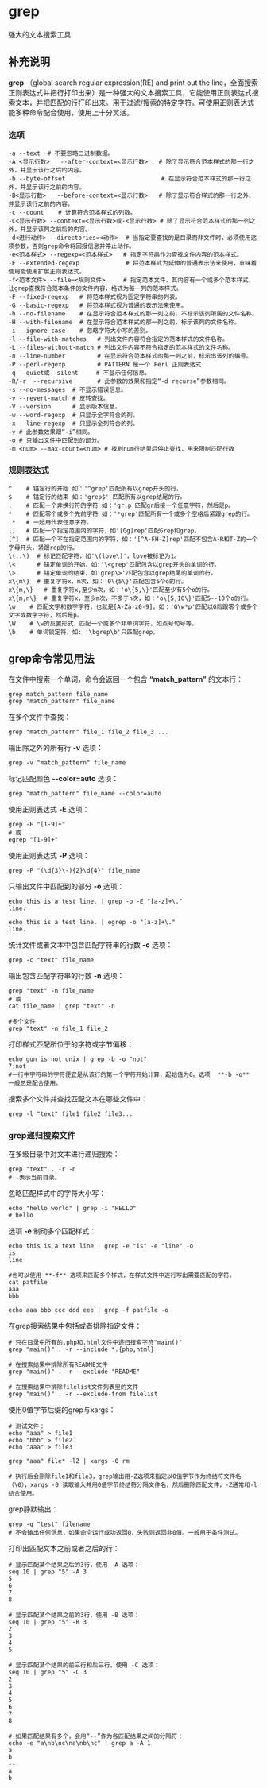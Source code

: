 grep
===

强大的文本搜索工具

## 补充说明

**grep** （global search regular expression(RE) and print out the line，全面搜索正则表达式并把行打印出来）是一种强大的文本搜索工具，它能使用正则表达式搜索文本，并把匹配的行打印出来。用于过滤/搜索的特定字符。可使用正则表达式能多种命令配合使用，使用上十分灵活。

###  选项 

```shell
-a --text  # 不要忽略二进制数据。
-A <显示行数>   --after-context=<显示行数>   # 除了显示符合范本样式的那一行之外，并显示该行之后的内容。
-b --byte-offset                           # 在显示符合范本样式的那一行之外，并显示该行之前的内容。
-B<显示行数>   --before-context=<显示行数>   # 除了显示符合样式的那一行之外，并显示该行之前的内容。
-c --count    # 计算符合范本样式的列数。
-C<显示行数> --context=<显示行数>或-<显示行数> # 除了显示符合范本样式的那一列之外，并显示该列之前后的内容。
-d<进行动作> --directories=<动作>  # 当指定要查找的是目录而非文件时，必须使用这项参数，否则grep命令将回报信息并停止动作。
-e<范本样式> --regexp=<范本样式>   # 指定字符串作为查找文件内容的范本样式。
-E --extended-regexp             # 将范本样式为延伸的普通表示法来使用，意味着使用能使用扩展正则表达式。
-f<范本文件> --file=<规则文件>     # 指定范本文件，其内容有一个或多个范本样式，让grep查找符合范本条件的文件内容，格式为每一列的范本样式。
-F --fixed-regexp   # 将范本样式视为固定字符串的列表。
-G --basic-regexp   # 将范本样式视为普通的表示法来使用。
-h --no-filename    # 在显示符合范本样式的那一列之前，不标示该列所属的文件名称。
-H --with-filename  # 在显示符合范本样式的那一列之前，标示该列的文件名称。
-i --ignore-case    # 忽略字符大小写的差别。
-l --file-with-matches   # 列出文件内容符合指定的范本样式的文件名称。
-L --files-without-match # 列出文件内容不符合指定的范本样式的文件名称。
-n --line-number         # 在显示符合范本样式的那一列之前，标示出该列的编号。
-P --perl-regexp         # PATTERN 是一个 Perl 正则表达式
-q --quiet或--silent     # 不显示任何信息。
-R/-r  --recursive       # 此参数的效果和指定“-d recurse”参数相同。
-s --no-messages  # 不显示错误信息。
-v --revert-match # 反转查找。
-V --version      # 显示版本信息。   
-w --word-regexp  # 只显示全字符合的列。
-x --line-regexp  # 只显示全列符合的列。
-y # 此参数效果跟“-i”相同。
-o # 只输出文件中匹配到的部分。
-m <num> --max-count=<num> # 找到num行结果后停止查找，用来限制匹配行数
```

### 规则表达式

```shell
^    # 锚定行的开始 如：'^grep'匹配所有以grep开头的行。    
$    # 锚定行的结束 如：'grep$' 匹配所有以grep结尾的行。
.    # 匹配一个非换行符的字符 如：'gr.p'匹配gr后接一个任意字符，然后是p。    
*    # 匹配零个或多个先前字符 如：'*grep'匹配所有一个或多个空格后紧跟grep的行。    
.*   # 一起用代表任意字符。   
[]   # 匹配一个指定范围内的字符，如'[Gg]rep'匹配Grep和grep。    
[^]  # 匹配一个不在指定范围内的字符，如：'[^A-FH-Z]rep'匹配不包含A-R和T-Z的一个字母开头，紧跟rep的行。    
\(..\)  # 标记匹配字符，如'\(love\)'，love被标记为1。    
\<      # 锚定单词的开始，如:'\<grep'匹配包含以grep开头的单词的行。    
\>      # 锚定单词的结束，如'grep\>'匹配包含以grep结尾的单词的行。    
x\{m\}  # 重复字符x，m次，如：'0\{5\}'匹配包含5个o的行。    
x\{m,\}   # 重复字符x,至少m次，如：'o\{5,\}'匹配至少有5个o的行。    
x\{m,n\}  # 重复字符x，至少m次，不多于n次，如：'o\{5,10\}'匹配5--10个o的行。   
\w    # 匹配文字和数字字符，也就是[A-Za-z0-9]，如：'G\w*p'匹配以G后跟零个或多个文字或数字字符，然后是p。   
\W    # \w的反置形式，匹配一个或多个非单词字符，如点号句号等。   
\b    # 单词锁定符，如: '\bgrep\b'只匹配grep。  
```

## grep命令常见用法  

在文件中搜索一个单词，命令会返回一个包含 **“match_pattern”** 的文本行：

```shell
grep match_pattern file_name
grep "match_pattern" file_name
```

在多个文件中查找：

```shell
grep "match_pattern" file_1 file_2 file_3 ...
```

输出除之外的所有行  **-v**  选项：

```shell
grep -v "match_pattern" file_name
```

标记匹配颜色  **--color=auto**  选项：

```shell
grep "match_pattern" file_name --color=auto
```

使用正则表达式  **-E**  选项：

```shell
grep -E "[1-9]+"
# 或
egrep "[1-9]+"
```
使用正则表达式  **-P**  选项：

```shell
grep -P "(\d{3}\-){2}\d{4}" file_name
```


只输出文件中匹配到的部分  **-o**  选项：

```shell
echo this is a test line. | grep -o -E "[a-z]+\."
line.

echo this is a test line. | egrep -o "[a-z]+\."
line.
```

统计文件或者文本中包含匹配字符串的行数  **-c**  选项：

```shell
grep -c "text" file_name
```

输出包含匹配字符串的行数  **-n**  选项：

```shell
grep "text" -n file_name
# 或
cat file_name | grep "text" -n

#多个文件
grep "text" -n file_1 file_2
```

打印样式匹配所位于的字符或字节偏移：

```shell
echo gun is not unix | grep -b -o "not"
7:not
#一行中字符串的字符便宜是从该行的第一个字符开始计算，起始值为0。选项  **-b -o**  一般总是配合使用。
```

搜索多个文件并查找匹配文本在哪些文件中：

```shell
grep -l "text" file1 file2 file3...
```

###  grep递归搜索文件 

在多级目录中对文本进行递归搜索：

```shell
grep "text" . -r -n
# .表示当前目录。
```

忽略匹配样式中的字符大小写：

```shell
echo "hello world" | grep -i "HELLO"
# hello
```

选项  **-e**  制动多个匹配样式：

```shell
echo this is a text line | grep -e "is" -e "line" -o
is
line

#也可以使用 **-f** 选项来匹配多个样式，在样式文件中逐行写出需要匹配的字符。
cat patfile
aaa
bbb

echo aaa bbb ccc ddd eee | grep -f patfile -o
```

在grep搜索结果中包括或者排除指定文件：

```shell
# 只在目录中所有的.php和.html文件中递归搜索字符"main()"
grep "main()" . -r --include *.{php,html}

# 在搜索结果中排除所有README文件
grep "main()" . -r --exclude "README"

# 在搜索结果中排除filelist文件列表里的文件
grep "main()" . -r --exclude-from filelist

```

使用0值字节后缀的grep与xargs：

```shell
# 测试文件：
echo "aaa" > file1
echo "bbb" > file2
echo "aaa" > file3

grep "aaa" file* -lZ | xargs -0 rm

# 执行后会删除file1和file3，grep输出用-Z选项来指定以0值字节作为终结符文件名（\0），xargs -0 读取输入并用0值字节终结符分隔文件名，然后删除匹配文件，-Z通常和-l结合使用。
```

grep静默输出：

```shell
grep -q "test" filename
# 不会输出任何信息，如果命令运行成功返回0，失败则返回非0值。一般用于条件测试。
```

打印出匹配文本之前或者之后的行：

```shell
# 显示匹配某个结果之后的3行，使用 -A 选项：
seq 10 | grep "5" -A 3
5
6
7
8

# 显示匹配某个结果之前的3行，使用 -B 选项：
seq 10 | grep "5" -B 3
2
3
4
5

# 显示匹配某个结果的前三行和后三行，使用 -C 选项：
seq 10 | grep "5" -C 3
2
3
4
5
6
7
8

# 如果匹配结果有多个，会用“--”作为各匹配结果之间的分隔符：
echo -e "a\nb\nc\na\nb\nc" | grep a -A 1
a
b
--
a
b
```


<!-- Linux命令行搜索引擎：https://jaywcjlove.github.io/linux-command/ -->
